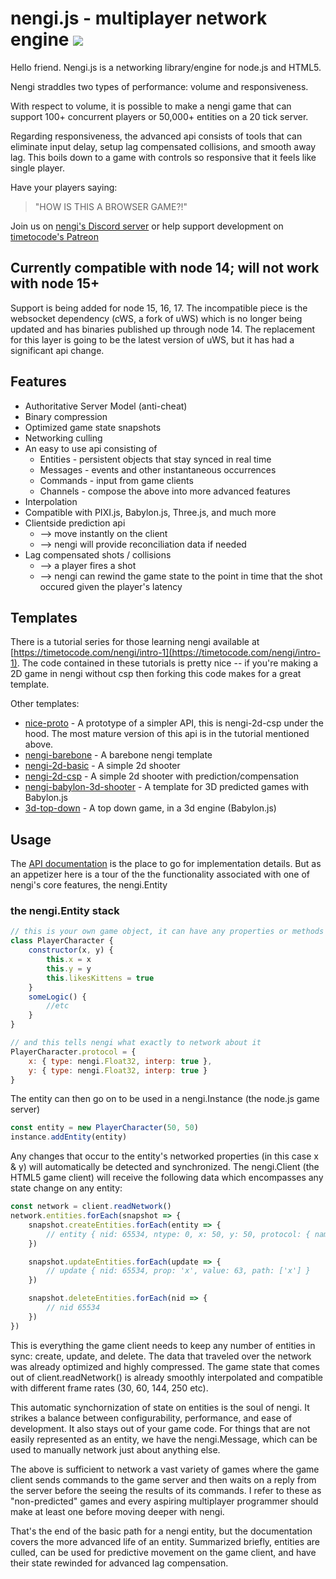 # nengi.js - multiplayer network engine <img src="https://timetocode.com/images/nengi-logo-32x32.png" />
Hello friend. Nengi.js is a networking library/engine for node.js and HTML5.

Nengi straddles two types of performance: volume and responsiveness.

 With respect to volume, it is possible to make a nengi game that can support 100+ concurrent players or 50,000+ entities on a 20 tick server.
 
 Regarding responsiveness, the advanced api consists of tools that can eliminate input delay, setup lag compensated collisions, and smooth away lag. This boils down to a game with controls so responsive that it feels like single player.

Have your players saying:
>"HOW IS THIS A BROWSER GAME?!"

Join us on [nengi's Discord server](https://discord.gg/7kAa7NJ) or help support development on [timetocode's Patreon](https://www.patreon.com/timetocode)

## Currently compatible with node 14; will not work with node 15+
Support is being added for node 15, 16, 17. The incompatible piece is the websocket dependency (cWS, a fork of uWS) which is no longer being updated and has binaries published up through node 14. The replacement for this layer is going to be the latest version of uWS, but it has had a significant api change.

## Features
* Authoritative Server Model (anti-cheat)
* Binary compression
* Optimized game state snapshots
* Networking culling
* An easy to use api consisting of
    * Entities - persistent objects that stay synced in real time
    * Messages - events and other instantaneous occurrences
    * Commands - input from game clients
    * Channels - compose the above into more advanced features
* Interpolation
* Compatible with PIXI.js, Babylon.js, Three.js, and much more
* Clientside prediction api
    * --> move instantly on the client
    * --> nengi will provide reconciliation data if needed
* Lag compensated shots / collisions
    * --> a player fires a shot
    * --> nengi can rewind the game state to the point in time that the shot occured given the player's latency

## Templates

There is a tutorial series for those learning nengi available at [https://timetocode.com/nengi/intro-1](https://timetocode.com/nengi/intro-1). The code contained in these tutorials is pretty nice -- if you're making a 2D game in nengi without csp then forking this code makes for a great template.

Other templates:

* [nice-proto](https://github.com/timetocode/nice-proto) - A prototype of a simpler API, this is nengi-2d-csp under the hood. The most mature version of this api is in the tutorial mentioned above.
* [nengi-barebone](https://github.com/timetocode/nengi-barebone) - A barebone nengi template
* [nengi-2d-basic](https://github.com/timetocode/nengi-2d-basic) - A simple 2d shooter
* [nengi-2d-csp](https://github.com/timetocode/nengi-2d-csp) - A simple 2d shooter with prediction/compensation
* [nengi-babylon-3d-shooter](https://github.com/timetocode/nengi-babylon-3d-shooter) - A template for 3D predicted games with Babylon.js
* [3d-top-down](https://github.com/timetocode/3d-top-down) - A top down game, in a 3d engine (Babylon.js)


## Usage
The [API documentation](https://timetocode.com/nengi) is the place to go for implementation details. But as an appetizer here is a tour of the the functionality associated with one of nengi's core features, the nengi.Entity

### the nengi.Entity stack
```js
// this is your own game object, it can have any properties or methods
class PlayerCharacter {
    constructor(x, y) {
        this.x = x
        this.y = y
        this.likesKittens = true
    }
    someLogic() {
        //etc
    }
}

// and this tells nengi what exactly to network about it
PlayerCharacter.protocol = {
    x: { type: nengi.Float32, interp: true },
    y: { type: nengi.Float32, interp: true }
}
```

The entity can then go on to be used in a nengi.Instance (the node.js game server)

```js
const entity = new PlayerCharacter(50, 50)
instance.addEntity(entity)
```

Any changes that occur to the entity's networked properties (in this case x & y) will automatically be detected and synchronized. The nengi.Client (the HTML5 game client) will receive the following data which encompasses any state change on any entity:

```js
const network = client.readNetwork()
network.entities.forEach(snapshot => {
    snapshot.createEntities.forEach(entity => {
        // entity { nid: 65534, ntype: 0, x: 50, y: 50, protocol: { name: 'PlayerCharacter', ... }} 
    })

    snapshot.updateEntities.forEach(update => {
        // update { nid: 65534, prop: 'x', value: 63, path: ['x'] }
    })

    snapshot.deleteEntities.forEach(nid => {
        // nid 65534
    })
})
```
This is everything the game client needs to keep any number of entities in sync: create, update, and delete. The data that traveled over the network was already optimized and highly compressed. The game state that comes out of client.readNetwork() is already smoothly interpolated and compatible with different frame rates (30, 60, 144, 250 etc).

This automatic synchornization of state on entities is the soul of nengi. It strikes a balance between configurability, performance, and ease of development. It also stays out of your game code. For things that are not easily represented as an entity, we have the nengi.Message, which can be used to manually network just about anything else.

The above is sufficient to network a vast variety of games where the game client sends commands to the game server and then waits on a reply from the server before the seeing the results of its commands. I refer to these as "non-predicted" games and every aspiring multiplayer programmer should make at least one before moving deeper with nengi.

That's the end of the basic path for a nengi entity, but the documentation covers the more advanced life of an entity. Summarized briefly, entities are culled, can be used for predictive movement on the game client, and have their state rewinded for advanced lag compensation.










